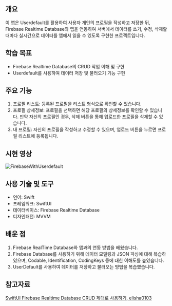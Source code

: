 ## 개요
이 앱은 Userdefault를 활용하여 사용자 개인의 프로필을 작성하고 저장한 뒤, Firebase Realtime Database와 앱을 연동하여 서버에서 데이터를 쓰기, 수정, 삭제할 때마다 실시간으로 데이터를 앱에서 읽을 수 있도록 구현한 프로젝트입니다.

## 학습 목표
- Firebase Realtime Database의 CRUD 작업 이해 및 구현
- Userdefault를 사용하여 데이터 저장 및 불러오기 기능 구현

## 주요 기능
1. 프로필 리스트: 등록된 프로필을 리스트 형식으로 확인할 수 있습니다.
2. 프로필 상세정보: 프로필을 선택하면 해당 프로필의 상세정보를 확인할 수 있습니다. 만약 자신의 프로필인 경우, 삭제 버튼을 통해 업로드한 프로필을 삭제할 수 있습니다.
3. 내 프로필: 자신의 프로필을 작성하고 수정할 수 있으며, 업로드 버튼을 누르면 프로필 리스트에 등록됩니다.

## 시현 영상
![FirebaseWithUserdefault](https://github.com/h-yunwon/FirebaseWithUserdefault/assets/134713788/80c8c39c-88f5-4d8d-82fb-cd9fb0970b8e)

## 사용 기술 및 도구
- 언어: Swift
- 프레임워크: SwiftUI
- 데이터베이스: Firebase Realtime Database
- 디자인패턴: MVVM


## 배운 점

1. Firebase RealTime Database와 앱과의 연동 방법을 배웠습니다. 
2. Firebase Database를 사용하기 위해 데이터 모델링과 JSON 파싱에 대해 복습하였으며, Codable, Identification, CodingKeys 등에 대한 이해도를 높였습니다.
3. UserDefault를 사용하여 데이터를 저장하고 불러오는 방법을 복습했습니다.

## 참고자료 

[SwiftUI Firebase Realtime Database CRUD 제대로 사용하기, elisha0103](https://elisha0103.tistory.com/8)   
